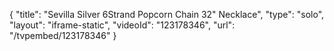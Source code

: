 {
    "title": "Sevilla Silver 6Strand Popcorn Chain 32\" Necklace",
    "type": "solo",
    "layout": "iframe-static",
    "videoId": "123178346",
    "url": "\/tvpembed\/123178346"
}